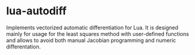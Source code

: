 # lua-autodiff
Implements vectorized automatic differentiation for Lua. It is designed
mainly for usage for the least squares method with user-defined functions
and allows to avoid both manual Jacobian programming and numeric
differentation.

